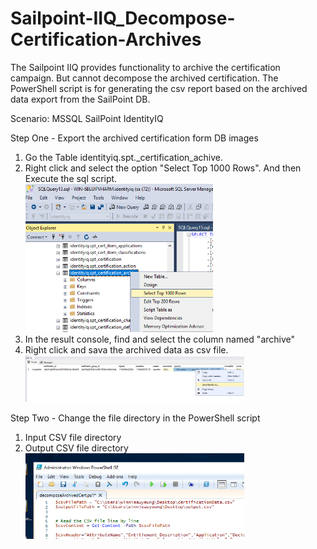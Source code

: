 # Sailpoint-IIQ_Decompose-Certification-Archives
The Sailpoint IIQ  provides functionality to archive the certification campaign. But cannot decompose the archived certification. The PowerShell script is for generating the csv report based on the archived data export from the SailPoint DB.


Scenario:
MSSQL
SailPoint IdentityIQ


Step One - Export the archived certification form DB
images
1. Go the Table identityiq.spt._certification_achive.
2. Right click and select the option "Select Top 1000 Rows". And then Execute the sql script.
   <br /><img src="images/1.png" width="300" ><br />
4. In the result console, find and select the column named "archive"
5. Right click and sava the archived data as csv file. 
  <br /><img src="images/2.png" width="350" ><br />


Step Two - Change the file directory in the PowerShell script
1. Input CSV file directory
2. Output CSV file directory
  <br /><img src="images/3.png" width="350" ><br />
